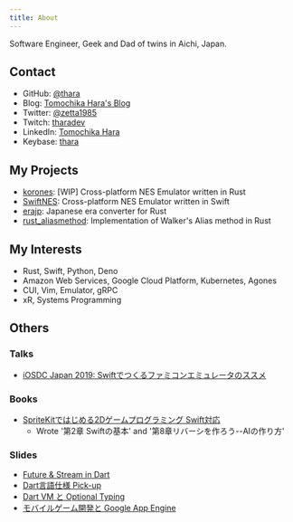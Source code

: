 ```yaml
---
title: About
---
```


Software Engineer, Geek and Dad of twins in Aichi, Japan.

## Contact

- GitHub: [@thara](https://github.com/thara)
- Blog: [Tomochika Hara's Blog](https://blog.thara.jp)
- Twitter: [@zetta1985](https://twitter.com/zetta1985)
- Twitch: [tharadev](https://twitch.tv/tharadev)
- LinkedIn: [Tomochika Hara](https://www.linkedin.com/in/tomochikahara/)
- Keybase: [thara](https://keybase.io/thara)

## My Projects

- [korones](https://github.com/thara/korones): [WIP] Cross-platform NES Emulator written in Rust
- [SwiftNES](https://github.com/thara/SwiftNES): Cross-platform NES Emulator written in Swift
- [erajp](https://github.com/thara/erajp): Japanese era converter for Rust
- [rust_aliasmethod](https://github.com/thara/rust_aliasmethod): Implementation of Walker's Alias method in Rust

## My Interests

- Rust, Swift, Python, Deno
- Amazon Web Services, Google Cloud Platform, Kubernetes, Agones
- CUI, Vim, Emulator, gRPC
- xR, Systems Programming

## Others

### Talks

- [iOSDC Japan 2019: Swiftでつくるファミコンエミュレータのススメ](https://fortee.jp/iosdc-japan-2019/proposal/92904657-beda-46fe-8ecb-b27c75ee0f16)

### Books

- [SpriteKitではじめる2Dゲームプログラミング Swift対応](http://www.shoeisha.co.jp/book/detail/9784798139517)
  - Wrote '第2章 Swiftの基本' and '第8章リバーシを作ろう--AIの作り方'

### Slides

- [Future & Stream in Dart](https://speakerdeck.com/thara/future-and-stream-in-dart)
- [Dart言語仕様 Pick-up](https://speakerdeck.com/thara/dartyan-yu-shi-yang-pick-up)
- [Dart VM と Optional Typing](https://speakerdeck.com/thara/dart-vm-to-optional-typing)
- [モバイルゲーム開発と Google App Engine](https://speakerdeck.com/thara/mohairukemukai-fa-to-google-app-engine)
